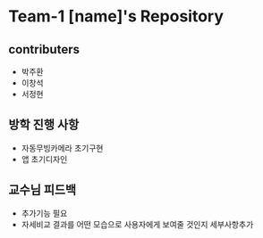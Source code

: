 # Team-1 [name]'s Repository

## contributers
* 박주환
* 이창석
* 서정현

## 방학 진행 사항

* 자동무빙카메라 초기구현
* 앱 초기디자인

## 교수님 피드백

* 추가기능 필요
* 자세비교 결과를 어떤 모습으로 사용자에게 보여줄 것인지 세부사항추가
